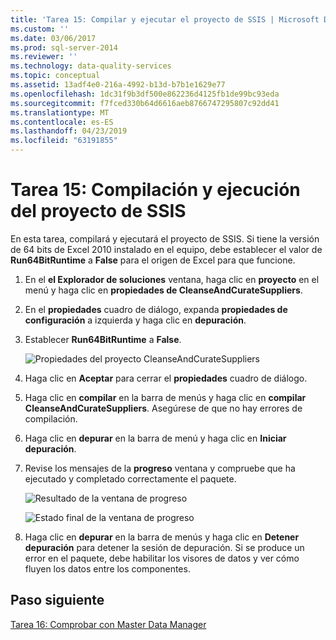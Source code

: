 ```yaml
---
title: 'Tarea 15: Compilar y ejecutar el proyecto de SSIS | Microsoft Docs'
ms.custom: ''
ms.date: 03/06/2017
ms.prod: sql-server-2014
ms.reviewer: ''
ms.technology: data-quality-services
ms.topic: conceptual
ms.assetid: 13adf4e0-216a-4992-b13d-b7b1e1629e77
ms.openlocfilehash: 1dc31f9b3df500e862236d4125fb1de99bc93eda
ms.sourcegitcommit: f7fced330b64d6616aeb8766747295807c92dd41
ms.translationtype: MT
ms.contentlocale: es-ES
ms.lasthandoff: 04/23/2019
ms.locfileid: "63191855"
---
```

# <a name="task-15-building-and-running-the-ssis-project"></a>Tarea 15: Compilación y ejecución del proyecto de SSIS
  En esta tarea, compilará y ejecutará el proyecto de SSIS. Si tiene la versión de 64 bits de Excel 2010 instalado en el equipo, debe establecer el valor de **Run64BitRuntime** a **False** para el origen de Excel para que funcione.  
  
1.  En el **el Explorador de soluciones** ventana, haga clic en **proyecto** en el menú y haga clic en **propiedades de CleanseAndCurateSuppliers**.  
  
2.  En el **propiedades** cuadro de diálogo, expanda **propiedades de configuración** a izquierda y haga clic en **depuración**.  
  
3.  Establecer **Run64BitRuntime** a **False**.  
  
     ![Propiedades del proyecto CleanseAndCurateSuppliers](../../2014/tutorials/media/et-buildingandrunningthessisproject-01.jpg "las propiedades del proyecto CleanseAndCurateSuppliers")  
  
4.  Haga clic en **Aceptar** para cerrar el **propiedades** cuadro de diálogo.  
  
5.  Haga clic en **compilar** en la barra de menús y haga clic en **compilar CleanseAndCurateSuppliers**. Asegúrese de que no hay errores de compilación.  
  
6.  Haga clic en **depurar** en la barra de menú y haga clic en **Iniciar depuración**.  
  
7.  Revise los mensajes de la **progreso** ventana y compruebe que ha ejecutado y completado correctamente el paquete.  
  
     ![Resultado de la ventana de progreso](../../2014/tutorials/media/et-buildingandrunningthessisproject-02.jpg "da como resultado de la ventana de progreso")  
  
     ![Estado final de la ventana de progreso](../../2014/tutorials/media/et-buildingandrunningthessisproject-03.jpg "estado Final de la ventana de progreso")  
  
8.  Haga clic en **depurar** en la barra de menús y haga clic en **Detener depuración** para detener la sesión de depuración. Si se produce un error en el paquete, debe habilitar los visores de datos y ver cómo fluyen los datos entre los componentes.  
  
## <a name="next-step"></a>Paso siguiente  
 [Tarea 16: Comprobar con Master Data Manager](../../2014/tutorials/task-16-verifying-with-master-data-manager.md)  
  
  
